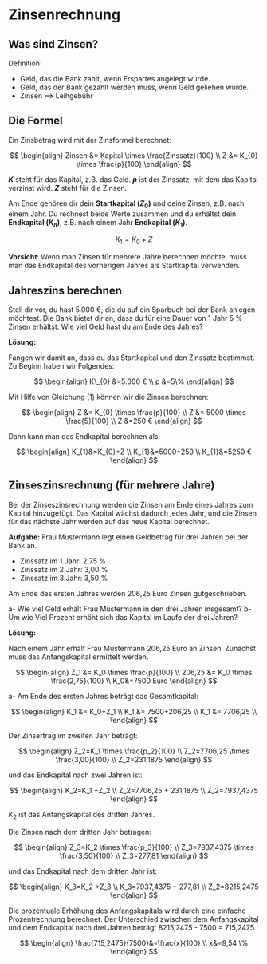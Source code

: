 # Zinsenrechnung

## Was sind Zinsen?

Definition:

- Geld, das die Bank zahlt, wenn Erspartes angelegt wurde.
- Geld, das der Bank gezahlt werden muss, wenn Geld geliehen wurde.
- Zinsen ==> Leihgebühr

## Die Formel

Ein Zinsbetrag wird mit der Zinsformel berechnet:

$$
\begin{align}
Zinsen &= Kapital \times \frac{Zinssatz}{100} \\
Z &= K_{0} \times \frac{p}{100}
\end{align}
$$

**$K$** steht für das Kapital, z.B. das Geld. **$p$** ist der Zinssatz, mit dem das Kapital verzinst wird. **$Z$** steht für die Zinsen.

Am Ende gehören dir dein **Startkapital ($Z_{0}$)** und deine Zinsen, z.B. nach einem Jahr. Du rechnest beide Werte zusammen und du erhältst dein **Endkapital ($K_{n}$)**, z.B. nach einem Jahr **Endkapital ($K_{1}$)**.

$$
K_{1}=K_{0}+Z
$$

**Vorsicht**: Wenn man Zinsen für mehrere Jahre berechnen möchte, muss man das Endkapital des vorherigen Jahres als Startkapital verwenden.

## Jahreszins berechnen

Stell dir vor, du hast 5.000 €, die du auf ein Sparbuch bei der Bank anlegen möchtest. Die Bank bietet dir an, dass du für eine Dauer von 1 Jahr 5 % Zinsen erhältst. Wie viel Geld hast du am Ende des Jahres?

**Lösung:**

Fangen wir damit an, dass du das Startkapital und den Zinssatz bestimmst. Zu Beginn haben wir Folgendes:

$$
\begin{align}
K\_{0} &=5.000 € \\
p &=5\%
\end{align}
$$

Mit Hilfe von Gleichung (1) können wir die Zinsen berechnen:

$$
\begin{align}
Z &= K_{0} \times \frac{p}{100} \\
Z &= 5000 \times \frac{5}{100} \\
Z &=250 €
\end{align}
$$

Dann kann man das Endkapital berechnen als:

$$
\begin{align}
K_{1}&=K_{0}+Z \\
K_{1}&=5000+250 \\
K_{1}&=5250 €
\end{align}
$$

## Zinseszinsrechnung (für mehrere Jahre)

Bei der Zinseszinsrechnung werden die Zinsen am Ende eines Jahres zum Kapital hinzugefügt. Das Kapital wächst dadurch jedes Jahr, und die Zinsen für das nächste Jahr werden auf das neue Kapital berechnet.

**Aufgabe:**
Frau Mustermann legt einen Geldbetrag für drei Jahren bei der Bank an.

- Zinssatz im 1.Jahr: 2,75 %
- Zinssatz im 2.Jahr: 3,00 %
- Zinssatz im 3.Jahr: 3,50 %

Am Ende des ersten Jahres werden 206,25 Euro Zinsen gutgeschrieben.

a- Wie viel Geld erhält Frau Mustermann in den drei Jahren insgesamt?
b- Um wie Viel Prozent erhöht sich das Kapital im Laufe der drei Jahren?

**Lösung:**

Nach einem Jahr erhält Frau Mustermann 206,25 Euro an Zinsen. Zunächst muss das Anfangskapital ermittelt werden.

$$
\begin{align}
Z_1 &= K_0 \times \frac{p}{100} \\
206,25 &= K_0 \times \frac{2,75}{100} \\
K_0&=7500 Euro
\end{align}
$$

a- Am Ende des ersten Jahres beträgt das Gesamtkapital:

$$
\begin{align}
K_1 &= K_0+Z_1 \\
K_1 &= 7500+206,25 \\
K_1 &= 7706,25 \\
\end{align}
$$

Der Zinsertrag im zweiten Jahr beträgt:

$$
\begin{align}
Z_2=K_1 \times \frac{p_2}{100} \\
Z_2=7706,25 \times \frac{3,00}{100} \\
Z_2=231,1875
\end{align}
$$

und das Endkapital nach zwei Jahren ist:

$$
\begin{align}
K_2=K_1 +Z_2 \\
Z_2=7706,25 + 231,1875 \\
Z_2=7937,4375
\end{align}
$$

$K_2$ ist das Anfangskapital des dritten Jahres.

Die Zinsen nach dem dritten Jahr betragen:

$$
\begin{align}
Z_3=K_2 \times \frac{p_3}{100} \\
Z_3=7937,4375 \times \frac{3,50}{100} \\
Z_3=277,81
\end{align}
$$

und das Endkapital nach dem dritten Jahr ist:

$$
\begin{align}
K_3=K_2 +Z_3 \\
K_3=7937,4375 + 277,81 \\
Z_2=8215,2475
\end{align}
$$

Die prozentuale Erhöhung des Anfangskapitals wird durch eine einfache Prozentrechnung berechnet. Der Unterschied zwischen dem Anfangskapital und dem Endkapital nach drei Jahren beträgt 8215,2475 - 7500 = 715,2475.

$$
\begin{align}
\frac{715,2475}{7500}&=\frac{x}{100} \\
x&=9,54 \%
\end{align}
$$
